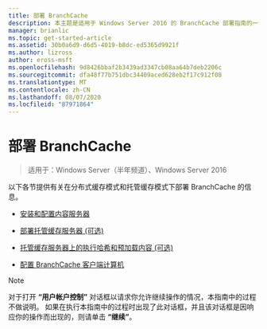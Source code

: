 ```yaml
---
title: 部署 BranchCache
description: 本主题是适用于 Windows Server 2016 的 BranchCache 部署指南的一部分，它演示了如何在分布式和托管缓存模式下部署 BranchCache，以优化分支机构中的 WAN 带宽使用情况
manager: brianlic
ms.topic: get-started-article
ms.assetid: 30b0a6d9-d6d5-4019-b8dc-ed5365d9921f
ms.author: lizross
author: eross-msft
ms.openlocfilehash: 9d8426bbaf2b3439ad3347cb08aa64b7deb2206c
ms.sourcegitcommit: dfa48f77b751dbc34409aced628eb2f17c912f08
ms.translationtype: MT
ms.contentlocale: zh-CN
ms.lasthandoff: 08/07/2020
ms.locfileid: "87971864"
---
```

# <a name="deploy-branchcache"></a>部署 BranchCache

>适用于：Windows Server（半年频道）、Windows Server 2016

以下各节提供有关在分布式缓存模式和托管缓存模式下部署 BranchCache 的信息。

-   [安装和配置内容服务器](Install-and-Configure-Content-Servers.md)

-   [部署托管缓存服务器 &#40;可选&#41;](deploy-hosted-cache-servers.md)

-   [托管缓存服务器上的执行哈希和预加载内容 &#40;可选&#41;](prehashing-and-preloading.md)

-   [配置 BranchCache 客户端计算机](Configure-BranchCache-Client-Computers.md)

> [!NOTE]
> 对于打开 **“用户帐户控制”** 对话框以请求你允许继续操作的情况，本指南中的过程不做说明。 如果在执行本指南中的过程时出现了此对话框，并且该对话框是因响应你的操作而出现的，则请单击 **“继续”**。



